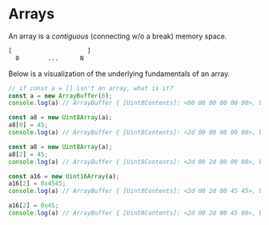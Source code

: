 # Arrays

An array is a _contiguous_ (connecting w/o a break) memory space.

```txt
[                     ]
  0        ...      N
```

Below is a visualization of the underlying fundamentals of an array.

```ts
// if const a = [] isn't an array, what is it?
const a = new ArrayBuffer(6);
console.log(a) // ArrayBuffer { [Uint8Contents]: <00 00 00 00 00 00>, byteLength: 6 }

const a8 = new Uint8Array(a);
a8[0] = 45;
console.log(a) // ArrayBuffer { [Uint8Contents]: <2d 00 00 00 00 00>, byteLength: 6 }

const a8 = new Uint8Array(a);
a8[2] = 45;
console.log(a) // ArrayBuffer { [Uint8Contents]: <2d 00 2d 00 00 00>, byteLength: 6 }

const a16 = new Uint16Array(a);
a16[2] = 0x4545;
console.log(a) // ArrayBuffer { [Uint8Contents]: <2d 00 2d 00 45 45>, byteLength: 6 }

a16[2] = 0x45;
console.log(a) // ArrayBuffer { [Uint8Contents]: <2d 00 2d 00 45 00>, byteLength: 6 }
```
